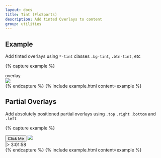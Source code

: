 ```yaml
---
layout: docs
title: Tint (FloSports)
description: Add tinted Overlays to content
group: utilities
---
```


## Example

Add tinted overlays using `*-tint` classes `.bg-tint`, `.btn-tint`, etc

{% capture example %}
  <div class="img-thumbnail position-relative w-50">
    <div class="bg-tint position-absolute top left h-100 w-100 text-white" > overlay </div>
    <img class="img-fluid" src="https://via.placeholder.com/2000"/>
  </div>
{% endcapture %}
{% include example.html content=example %}

## Partial Overlays

Add absolutely positioned partial overlays using `.top` `.right` `.bottom` and `.left`

{% capture example %}
<div class="img-thumbnail position-relative w-50">
  <button class="btn-tint position-absolute top left m-2">Click Me</button>
  <img class="img-fluid" src="https://via.placeholder.com/2000"/>
  <div class="position-absolute d-inline-flex flex-align-start bottom right bg-tint">
    <span class="text-white bg-primary py-1 px-2">|></span>
    <time class="text-white h-100 p-2" datetime="PT3H01M58S">3:01:58</time>
  </div>
</div>
{% endcapture %}
{% include example.html content=example %}
